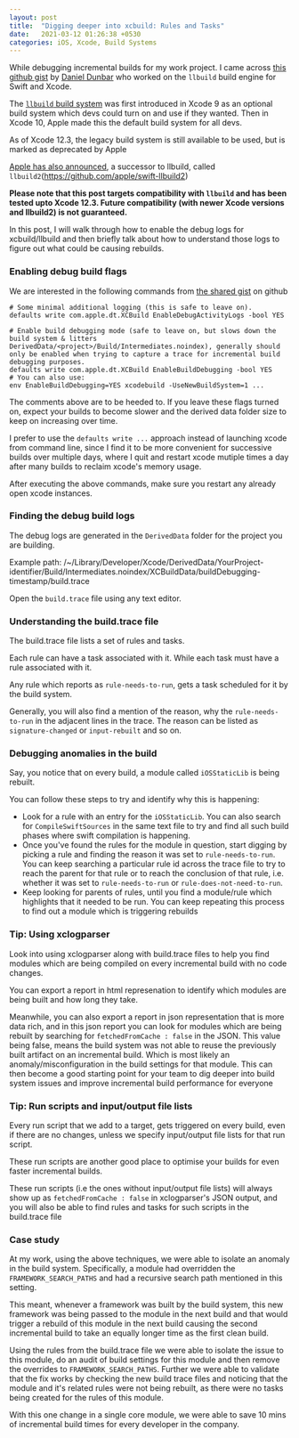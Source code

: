 ```yaml
---
layout: post
title:  "Digging deeper into xcbuild: Rules and Tasks"
date:   2021-03-12 01:26:38 +0530
categories: iOS, Xcode, Build Systems
---
```


While debugging incremental builds for my work project. I came across [this github gist](https://gist.github.com/ddunbar/2dda0e836c855ea96759d1d05f086d69) by [Daniel Dunbar](https://twitter.com/daniel_dunbar) who worked on the `llbuild` build engine for Swift and Xcode.

The [`llbuild` build system](https://github.com/apple/swift-llbuild) was first introduced in Xcode 9 as an optional build system which devs could turn on and use if they wanted. Then in Xcode 10, Apple made this the default build system for all devs.

As of Xcode 12.3, the legacy build system is still available to be used, but is marked as deprecated by Apple

[Apple has also announced](https://forums.swift.org/t/llbuild2/36896), a successor to llbuild, called `llbuild2`(https://github.com/apple/swift-llbuild2)

**Please note that this post targets compatibility with `llbuild` and has been tested upto Xcode 12.3. Future compatibility (with newer Xcode versions and llbuild2) is not guaranteed.**

In this post, I will walk through how to enable the debug logs for xcbuild/llbuild and then briefly talk about how to understand those logs to figure out what could be causing rebuilds.

### Enabling debug build flags

We are interested in the following commands from [the shared gist]((https://gist.github.com/ddunbar/2dda0e836c855ea96759d1d05f086d69)) on github

```
# Some minimal additional logging (this is safe to leave on).
defaults write com.apple.dt.XCBuild EnableDebugActivityLogs -bool YES

# Enable build debugging mode (safe to leave on, but slows down the build system & litters DerivedData/<project>/Build/Intermediates.noindex), generally should only be enabled when trying to capture a trace for incremental build debugging purposes.
defaults write com.apple.dt.XCBuild EnableBuildDebugging -bool YES
# You can also use:
env EnableBuildDebugging=YES xcodebuild -UseNewBuildSystem=1 ...
```

The comments above are to be heeded to. If you leave these flags turned on, expect your builds to become slower and the derived data folder size to keep on increasing over time.

I prefer to use the `defaults write ...` approach instead of launching xcode from command line, since I find it to be more convenient for successive builds over multiple days, where I quit and restart xcode mutiple times a day after many builds to reclaim xcode's memory usage.

After executing the above commands, make sure you restart any already open xcode instances.

### Finding the debug build logs

The debug logs are generated in the `DerivedData` folder for the project you are building.

Example path: /~/Library/Developer/Xcode/DerivedData/YourProject-identifier/Build/Intermediates.noindex/XCBuildData/buildDebugging-timestamp/build.trace

Open the `build.trace` file using any text editor.

### Understanding the build.trace file

The build.trace file lists a set of rules and tasks.

Each rule can have a task associated with it. While each task must have a rule associated with it.

Any rule which reports as `rule-needs-to-run`, gets a task scheduled for it by the build system.

Generally, you will also find a mention of the reason, why the `rule-needs-to-run` in the adjacent lines in the trace. The reason can be listed as `signature-changed` or `input-rebuilt` and so on.

### Debugging anomalies in the build

Say, you notice that on every build, a module called `iOSStaticLib` is being rebuilt.

You can follow these steps to try and identify why this is happening:
- Look for a rule with an entry for the `iOSStaticLib`. You can also search for `CompileSwiftSources` in the same text file to try and find all such build phases where swift compilation is happening.
- Once you've found the rules for the module in question, start digging by picking a rule and finding the reason it was set to `rule-needs-to-run`. You can keep searching a particular rule id across the trace file to try to reach the parent for that rule or to reach the conclusion of that rule, i.e. whether it was set to `rule-needs-to-run` or `rule-does-not-need-to-run`.
- Keep looking for parents of rules, until you find a module/rule which highlights that it needed to be run. You can keep repeating this process to find out a module which is triggering rebuilds

### Tip: Using xclogparser

Look into using xclogparser along with build.trace files to help you find modules which are being compiled on every incremental build with no code changes.

You can export a report in html represenation to identify which modules are being built and how long they take.

Meanwhile, you can also export a report in json representation that is more data rich, and in this json report you can look for modules which are being rebuilt by searching for `fetchedFromCache : false` in the JSON. This value being false, means the build system was not able to reuse the previously built artifact on an incremental build. Which is most likely an anomaly/misconfiguration in the build settings for that module. This can then become a good starting point for your team to dig deeper into build system issues and improve incremental build performance for everyone

### Tip: Run scripts and input/output file lists

Every run script that we add to a target, gets triggered on every build, even if there are no changes, unless we specify input/output file lists for that run script.

These run scripts are another good place to optimise your builds for even faster incremental builds.

These run scripts (i.e the ones without input/output file lists) will always show up as `fetchedFromCache : false` in xclogparser's JSON output, and you will also be able to find rules and tasks for such scripts in the build.trace file
### Case study

At my work, using the above techniques, we were able to isolate an anomaly in the build system.
Specifically, a module had overridden the `FRAMEWORK_SEARCH_PATHS` and had a recursive search path mentioned in this setting.

This meant, whenever a framework was built by the build system, this new framework was being passed to the module in the next build and that would trigger a rebuild of this module in the next build causing the second incremental build to take an equally longer time as the first clean build.

Using the rules from the build.trace file we were able to isolate the issue to this module, do an audit of build settings for this module and then remove the overrides to `FRAMEWORK_SEARCH_PATHS`. Further we were able to validate that the fix works by checking the new build trace files and noticing that the module and it's related rules were not being rebuilt, as there were no tasks being created for the rules of this module.

With this one change in a single core module, we were able to save 10 mins of incremental build times for every developer in the company.